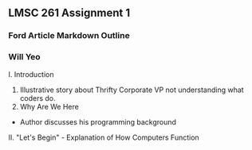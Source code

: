 ## LMSC 261 Assignment 1
### Ford Article Markdown Outline
### Will Yeo  

I. Introduction
 1. Illustrative story about Thrifty Corporate VP not understanding what coders do.  
 2. Why Are We Here
 * Author discusses his programming background

II. "Let's Begin" - Explanation of How Computers Function
